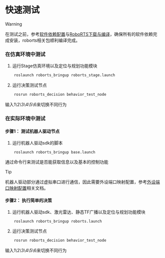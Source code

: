 # 快速测试

> [!Warning]
>
>在测试之前，参考[软件依赖配置](quick_start/setup_on_manifold2?id=软件依赖配置)与[RoboRTS下载与编译](quick_start/setup_on_manifold2?id=roborts下载与编译)，确保所有的软件依赖完成安装，roborts相关包顺利编译完成。

### 在仿真环境中测试

1. 运行Stage仿真环境以及定位与规划功能模块
```bash
    roslaunch roborts_bringup roborts_stage.launch
```

2. 运行决策测试节点
```bash
    rosrun roborts_decision behavior_test_node
```
输入1\2\3\4\5\6来切换不同行为

### 在实际环境中测试

#### 步骤1： 测试机器人驱动节点

1. 运行机器人驱动sdk的脚本
```
    roslaunch roborts_bringup base.launch
```
通过命令行来测试是否能获取信息以及基本的控制功能

> [!Tip]
>
>机器人驱动部分通过虚拟串口进行通信，因此需要外设端口映射配置，参考[外设端口映射配置](quick_start/setup_on_manifold2?id=外设端口映射配置)相关文档。

#### 步骤2： 执行简单的决策

1. 运行机器人驱动sdk、激光雷达、静态TF广播以及定位与规划功能模块
```
    roslaunch roborts_bringup roborts.launch
```

2. 运行决策测试节点
```bash
    rosrun roborts_decision behavior_test_node
```
输入1\2\3\4\5\6来切换不同行为

